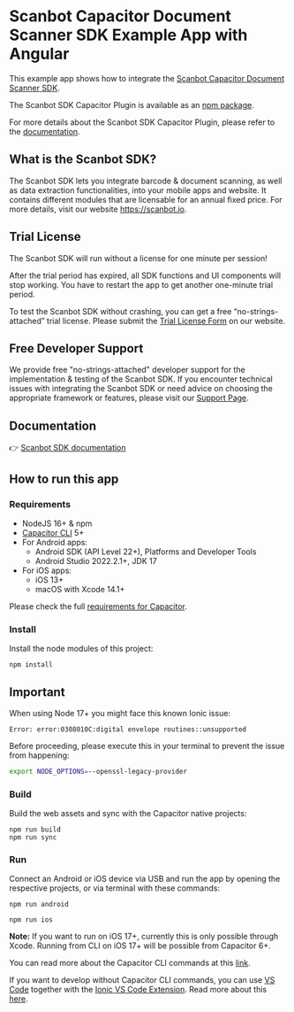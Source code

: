 # Scanbot Capacitor Document Scanner SDK Example App with Angular

This example app shows how to integrate the [Scanbot Capacitor Document Scanner SDK](https://docs.scanbot.io/document-scanner-sdk/capacitor/introduction/).

The Scanbot SDK Capacitor Plugin is available as an [npm package](https://www.npmjs.com/package/capacitor-plugin-scanbot-sdk).

For more details about the Scanbot SDK Capacitor Plugin, please refer to the [documentation](https://docs.scanbot.io/document-scanner-sdk/capacitor/).

## What is the Scanbot SDK?

The Scanbot SDK lets you integrate barcode & document scanning, as well as data extraction functionalities, into your mobile apps and website. It contains different modules that are licensable for an annual fixed price. For more details, visit our website https://scanbot.io.


## Trial License

The Scanbot SDK will run without a license for one minute per session!

After the trial period has expired, all SDK functions and UI components will stop working. You have to restart the app to get another one-minute trial period.

To test the Scanbot SDK without crashing, you can get a free “no-strings-attached” trial license. Please submit the [Trial License Form](https://scanbot.io/trial/) on our website.

## Free Developer Support

We provide free "no-strings-attached" developer support for the implementation & testing of the Scanbot SDK.
If you encounter technical issues with integrating the Scanbot SDK or need advice on choosing the appropriate
framework or features, please visit our [Support Page](https://docs.scanbot.io/support/).

## Documentation
👉 [Scanbot SDK documentation](https://docs.scanbot.io/document-scanner-sdk/capacitor/introduction/)

## How to run this app

### Requirements

- NodeJS 16+ & npm
- [Capacitor CLI](https://www.npmjs.com/package/@capacitor/cli) 5+
- For Android apps:
    * Android SDK (API Level 22+), Platforms and Developer Tools
    * Android Studio 2022.2.1+, JDK 17
- For iOS apps: 
    * iOS 13+
    * macOS with Xcode 14.1+

Please check the full [requirements for Capacitor](https://capacitorjs.com/docs/getting-started/environment-setup).

### Install

Install the node modules of this project:

```
npm install
```

## Important
When using Node 17+ you might face this known Ionic issue: 

```
Error: error:0308010C:digital envelope routines::unsupported
```

Before proceeding, please execute this in your terminal to prevent the issue from happening:

```bash
export NODE_OPTIONS=--openssl-legacy-provider
```

### Build

Build the web assets and sync with the Capacitor native projects:

```
npm run build
npm run sync
```

### Run

Connect an Android or iOS device via USB and run the app by opening the respective projects, or via terminal with these commands:

```
npm run android
```

```
npm run ios
```
**Note:** If you want to run on iOS 17+, currently this is only possible through Xcode. Running from CLI on iOS 17+ will be possible from Capacitor 6+.

You can read more about the Capacitor CLI commands at this [link](https://capacitorjs.com/docs/cli).

If you want to develop without Capacitor CLI commands, you can use [VS Code](https://code.visualstudio.com/) together with the [Ionic VS Code Extension](https://marketplace.visualstudio.com/items?itemName=ionic.ionic). Read more about this [here](https://capacitorjs.com/docs/vscode/getting-started).